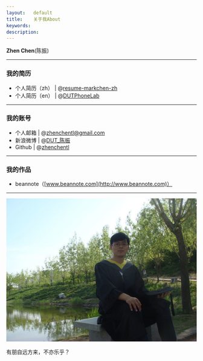 ```yaml
---
layout:   default
title:    关于我About 
keywords: 
description: 
---
```

  
**Zhen Chen**(陈振)

---
### 我的简历 ###
- 个人简历（zh） | @[resume-markchen-zh](/resume-markchen-zh.pdf)
- 个人简历（en） | @[DUTPhoneLab](http://dutphonelab.org/zhenchen/)

----
### 我的账号 ###
- 个人邮箱 | @[zhenchentl@gmail.com](zhenchentl@gmail.com "zhenchentl@gmail.com")   
- 新浪微博 | @[DUT_陈振](http://weibo.com/markchentl "http://weibo.com/markchentl")   
- Github  |  @[zhenchentl](https://github.com/zhenchentl "https://github.com/zhenchentl")

----
### 我的作品   

- beannote（[www.beannote.com](http://www.beannote.com)）

----
 ![](/img/face.jpg)


<div class="alert alert-success">有朋自远方来，不亦乐乎？</div>
<!-- UY BEGIN -->
<div id="uyan_frame"></div>
<!-- UY END -->